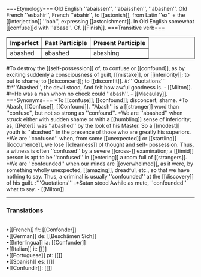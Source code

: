 ===Etymology===
Old English ''abaissen'', ''abaisshen'', ''abashen'', Old French ''esbahir'', French ''ébahir'', to [[astonish]], from Latin ''ex'' + the [[interjection]] ''bah'', expressing [[astonishment]]. In Old English somewhat [[confuse]]d with ''abase''. Cf. [[Finish]].
===Transitive verb===
<table border = 1>
<tr>
<th align = center>
Imperfect
<th align = center>
Past Participle
<th align = center>
Present Participle
</tr>
<tr>
<td>abashed </td>
<td>abashed </td>
<td>abashing </td>
</tr>
</table>
#To destroy the [[self-possession]] of; to confuse or [[confound]], as by exciting suddenly a consciousness of guilt, [[mistake]], or [[inferiority]]; to put to shame; to [[disconcert]]; to [[discomfit]].
#:'''Quotations'''
#:*''Abashed'', the devil stood, And felt how awful goodness is. - [[Milton]].
#:*He was a man whom no check could ''abash''. - [[Macaulay]].
===Synonyms===
*To [[confuse]]; [[confound]]; disconcert; shame. 
*To Abash, [[Confuse]], [[Confound]]. ''Abash'' is a [[stronger]] word than ''confuse'', but not so strong as ''confound''. 
*We are ''abashed'' when struck either with sudden shame or with a [[humbling]] sense of inferiority; as, [[Peter]] was ''abashed'' by the look of his Master. So a [[modest]] youth is ''abashed'' in the presence of those who are greatly his superiors. 
*We are ''confused'' when, from some [[unexpected]] or [[startling]] [[occurrence]], we lose [[clearness]] of thought and self- possession. Thus, a witness is often ''confused'' by a severe [[cross-]] examination; a [[timid]] person is apt to be ''confused'' in [[entering]] a room full of [[strangers]].
*We are ''confounded'' when our minds are [[overwhelmed]], as it were, by something wholly unexpected, [[amazing]], dreadful, etc., so that we have nothing to say. Thus, a criminal is usually ''confounded'' at the [[discovery]] of his guilt.
:'''Quotations'''
:*Satan stood Awhile as mute, ''confounded'' what to say. - [[Milton]].

<HR> <P> <H3>Translations</H3><BR>•[[French]] fr: [[Confonder]]<BR>•[[German]] de: [[Beschämen Sich]]<BR>•[[Interlingua]] ia: [[Confunder]]<BR>•[[Italian]] it: [[]]<BR>•[[Portuguese]] pt: [[]]<BR>•[[Spanish]] es: [[]]<BR>•[[Confundir]]: [[]]